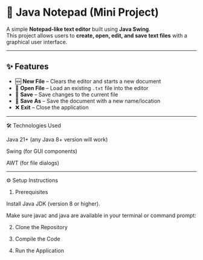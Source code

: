 # 📝 Java Notepad (Mini Project)

A simple **Notepad-like text editor** built using **Java Swing**.  
This project allows users to **create, open, edit, and save text files** with a graphical user interface.  

---

## ✨ Features
- 🆕 **New File** – Clears the editor and starts a new document  
- 📂 **Open File** – Load an existing `.txt` file into the editor  
- 💾 **Save** – Save changes to the current file  
- 💾 **Save As** – Save the document with a new name/location  
- ❌ **Exit** – Close the application  

---

🛠️ Technologies Used

Java 21+ (any Java 8+ version will work)

Swing (for GUI components)

AWT (for file dialogs)

---

⚙️ Setup Instructions
1. Prerequisites

Install Java JDK
 (version 8 or higher).

Make sure javac and java are available in your terminal or command prompt:

2. Clone the Repository

3. Compile the Code

4. Run the Application
